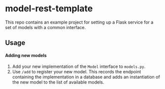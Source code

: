 # model-rest-template

This repo contains an example project for setting up a Flask service for a set of models with a common interface.

## Usage 

#### Adding new models

1. Add your new implementation of the `Model` interface to `models.py`.
2. Use `/add` to register your new model.  This records the endpoint containing the implementation in a database and adds an instantiation of the new model to the list of available models.
